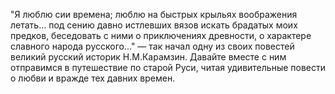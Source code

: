 <!--2017-01-04 13:39:38-->
"Я люблю сии времена; люблю на быстрых крыльях воображения летать… под сению давно истлевших вязов искать брадатых моих предков, беседовать с ними о приключениях древности, о характере славного народа русского…" — так начал одну из своих повестей великий русский историк Н.М.Карамзин.
    Давайте вместе с ним отправимся в путешествие по старой Руси, читая удивительные повести о любви и вражде тех давних времен.